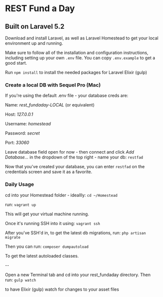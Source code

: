 # REST Fund a Day

## Built on Laravel 5.2

Download and install Laravel, as well as Laravel Homestead to get your local environment up and running.

Make sure to follow all of the installation and configuration instructions, including setting up your own `.env` file.  You can copy `.env.example` to get a good start.

Run `npm install` to install the needed packages for Laravel Elixir (gulp)

### Create a local DB with Sequel Pro (Mac)

If you're using the default .env file - your database creds are:


Name: *rest_fundaday-LOCAL* (or equivalent)

Host: *127.0.0.1*

Username: *homestead*

Password: *secret*

Port: *33060*

Leave database field open for now - then connect and click *Add Database...* in the dropdown of the top right - name your db: `restfad`

Now that you've created your database, you can enter `restfad` on the credentials screen and save it as a favorite.

### Daily Usage

cd into your Homestead folder - ideallly: 
`cd ~/Homestead`

run:
`vagrant up`

This will get your virtual machine running.

Once it's running SSH into it using:
`vagrant ssh`

After you've SSH'd in, to get the latest db migrations, run:
`php artisan migrate`

Then you can run:
`composer dumpautoload`

To get the latest autoloaded classes.

--

Open a new Terminal tab and cd into your rest_fundaday directory.  Then run:
`gulp watch` 

to have Elixir (gulp) watch for changes to your asset files


